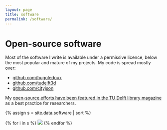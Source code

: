 ```yaml
---
layout: page
title: software
permalink: /software/
---
```


# Open-source software

<div class="message">
Most of the software I write is available under a permissive licence, below the most popular and mature of my projects.
My code is spread mostly over:
 <ul>
  <li><a href="https://github.com/hugoledoux">github.com/hugoledoux</a></li>
  <li><a href="https://github.com/tudelft3d">github.com/tudelft3d</a></li>
  <li><a href="https://github.com/cityjson">github.com/cityjson</a></li>
</ul> 

<i class="bi bi-exclamation-circle-fill" aria-hidden="true"></i> My <a href="https://web.archive.org/web/20221224231100/http://www.onlinemagazine.library.tudelft.nl/?p=2060">open-source efforts have been featured in the TU Delft library magazine</a> as a best practice for researchers.
</div>


{% assign s = site.data.software | sort %}

{% for i in s %}
  <a href="https://github.com/{{ i }}"><img src="https://gh-card.dev/repos/{{ i }}.svg"></a>
{% endfor %}


